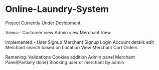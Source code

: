 # Online-Laundry-System
Project Currently Under Devlopment.

Views:-
  Customer view
  Admin view
  Merchant View
  
Implemented:-
  User Signup
  Merchant Signup
  Login
  Account details edit
  Merchant search based on Location
  View Merchant
  Cart
  Orders
 
Remaning:
  Validations
  Cookies addition
  Admin panel
  Merchant Panel(Partially done)
  Blocking user or merchant by admin
  
